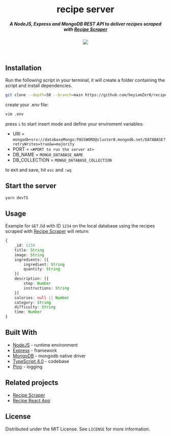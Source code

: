 <h1 align="center">recipe server</h1>

<h5 align="center">A NodeJS, Express and MongoDB REST API to deliver recipes scraped with <a href="https://github.com/heyiamZer0/web-scrapper">Recipe Scraper</a></h5>

<div align="center">

  <a href="https://codeclimate.com/github/heyiamZer0/recipe-server/maintainability"><img src="https://api.codeclimate.com/v1/badges/f68d495d710408cbdc6b/maintainability" /></a>
</div>
<br>

## Installation

Run the following script in your terminal, it will create a folder containing the script and install dependencies.


```sh
git clone --depth=50 --branch=main https://github.com/heyiamZer0/recipe-server.git heyiamZer0/recipe-server recipe-server && cd heyiamZer0/recipe-scraper && yarn
```
create your .env file:

```sh
vim .env
```
press `i` to start insert mode and define your enviroment variables:

* URI = `mongodb+srv://databaseMongo:PASSWORD@cluster0.mongodb.net/DATABASE?retryWrites=true&w=majority`
* PORT = `<#PORT to run the server at>`
* DB_NAME = `MONGO_DATABASE_NAME`
* DB_COLLECTION = `MONGO_DATABASE_COLLECTION`

to exit and save, hit `esc` and `:wq`

## Start the server


```sh
yarn devTS
```

## Usage

Example for `GET` /id with ID `1234` on the local database using the recipes scraped with [Recipe Scraper][recipe-scraper] will return:

[recipe-scraper]:https://github.com/heyiamZer0/recipe-scraper 

```typescript
{ 
    _id: 1234
    title: String
    image: String
    ingredients: [{
        ingredient: String
        quantity: String
    }]
    description: [{
        step: Number
        instructions: String
    }]
    calories: null || Number
    category: String
    difficulty: String
    time: Number
}
```

## Built With
* [NodeJS][nodejs] - runtime environment
* [Express][express] - framework
* [MongoDB][mongodb] - mongodb native driver
* [TypeScript 4.0][typescript] - codebase
* [Pino][pino] - logging

[nodejs]:https://github.com/nodejs/node
[express]:https://github.com/expressjs/express
[mongodb]:https://github.com/mongodb/node-mongodb-native
[typescript]:https://github.com/microsoft/TypeScript
[pino]:https://github.com/pinojs/pino

## Related projects

- [Recipe Scraper][recipe-scraper]
- [Recipe React App][react-app]

[recipe-scraper]: https://github.com/heyiamZer0/recipe-scraper
[react-app]: https://github.com/heyiamZer0/recipier-react

## License

Distributed under the MIT License. See `LICENSE` for more information.

